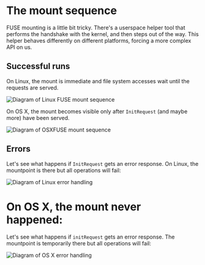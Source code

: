 # The mount sequence

FUSE mounting is a little bit tricky. There's a userspace helper tool
that performs the handshake with the kernel, and then steps out of the
way. This helper behaves differently on different platforms, forcing a
more complex API on us.

## Successful runs

On Linux, the mount is immediate and file system accesses wait until
the requests are served.

![Diagram of Linux FUSE mount sequence](mount-linux.seq.png)

On OS X, the mount becomes visible only after `InitRequest` (and maybe
more) have been served.

![Diagram of OSXFUSE mount sequence](mount-osx.seq.png)


## Errors

Let's see what happens if `InitRequest` gets an error response. On
Linux, the mountpoint is there but all operations will fail:

![Diagram of Linux error handling](mount-linux-error-init.seq.png)

On OS X, the mount never happened:
=======
Let's see what happens if `initRequest` gets an error response.
The mountpoint is temporarily there but all operations will fail:

![Diagram of OS X error handling](mount-osx-error-init.seq.png)
